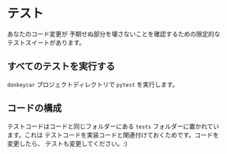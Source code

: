 # テスト

あなたのコード変更が
予期せぬ部分を壊さないことを確認するための限定的なテストスイートがあります。

## すべてのテストを実行する

`donkeycar` プロジェクトディレクトリで `pytest` を実行します。

## コードの構成

テストコードはコードと同じフォルダーにある `tests` フォルダーに置かれています。これは
テストコードを実装コードと関連付けておくためです。コードを変更したら、
テストも変更してください。:)

